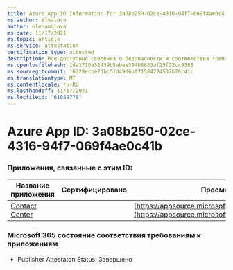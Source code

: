 ```yaml
---
title: Azure App ID Information for 3a08b250-02ce-4316-94f7-069f4ae0c41b
ms.author: elmalova
author: elenamalova
ms.date: 11/17/2021
ms.topic: article
ms.service: attestation
certification_type: attested
description: Все доступные сведения о безопасности и соответствия требованиям для 3a08b250-02ce-4316-94f7-069f4ae0c41b.
ms.openlocfilehash: 1da1718a52439b5abee394b8633af25f22cc6388
ms.sourcegitcommit: 16228ecbe73bc51d49d6bf71584774537b76c41c
ms.translationtype: MT
ms.contentlocale: ru-RU
ms.lasthandoff: 11/17/2021
ms.locfileid: "61059778"
---
```

# <a name="azure-app-id-3a08b250-02ce-4316-94f7-069f4ae0c41b"></a>Azure App ID: 3a08b250-02ce-4316-94f7-069f4ae0c41b


### <a name="apps-associated-with-this-id"></a>Приложения, связанные с этим ID:
| **Название приложения** | **Сертифицировано** | **Просмотр в AppSource** |
|--------------|---------------|-----------------------|
| [Contact Center](https://docs.microsoft.com/microsoft-365-app-certification/forward/WA200001428) |  | [https://appsource.microsoft.com/product/office/WA200001428](https://appsource.microsoft.com/product/office/WA200001428) |

### <a name="microsoft-365-app-compliance-status"></a>Microsoft 365 состояние соответствия требованиям к приложениям
- Publisher Attestaton Status: Завершено
